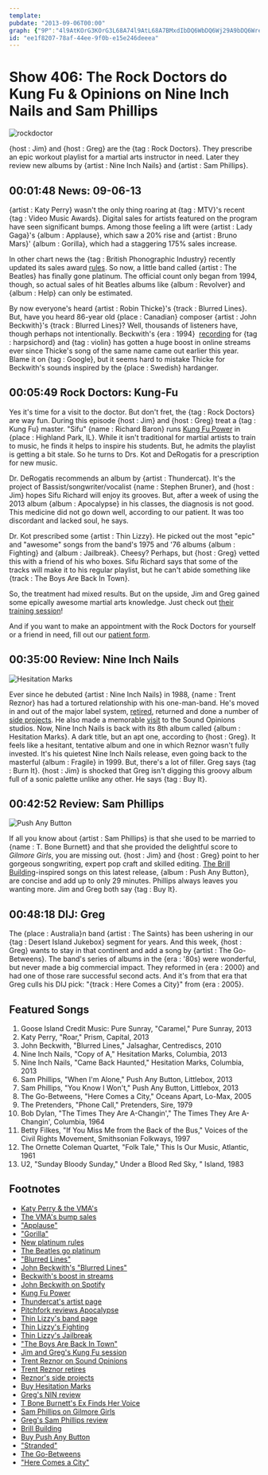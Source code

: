 ```yaml
---
template: 
pubdate: "2013-09-06T00:00"
graph: {"9P":"4l9AtKOrG3KOrG3L68A74l9AtL68A7BMxdIbDQ6WbDQ6Wj29A9bDQ6WreJbX","1MC":"XD3Tap94wxVJe9zp94wxFcoUDp94wxBHm1GgMit697qipX6cfd","1ZG":"1nJek6p8Vx97qipX6cfd97qipBHm1G","28I":"i6aCktAKN7"}
id: "ee1f8207-78af-44ee-9f0b-e15e246deeea"
---
```






# Show 406: The Rock Doctors do Kung Fu & Opinions on Nine Inch Nails and Sam Phillips

![rockdoctor](https://static.soundopinions.org/images/rockdocs/rockdoctor.jpg)

{host : Jim} and {host : Greg} are the {tag : Rock Doctors}. They prescribe an epic workout playlist for a martial arts instructor in need. Later they review new albums by {artist : Nine Inch Nails} and {artist : Sam Phillips}.



## 00:01:48 News: 09-06-13

{artist : Katy Perry} wasn't the only thing roaring at {tag : MTV}'s recent {tag : Video Music Awards}. Digital sales for artists featured on the program have seen significant bumps. Among those feeling a lift were {artist : Lady Gaga}'s {album : Applause}, which saw a 20% rise and {artist : Bruno Mars}' {album : Gorilla}, which had a staggering 175% sales increase.

In other chart news the {tag : British Phonographic Industry} recently updated its sales award [rules](http://www.billboard.com/biz/articles/news/retail/5680083/bpi-announces-auto-updating-gold-platinum-certification). So now, a little band called {artist : The Beatles} has finally gone platinum. The official count only began from 1994, though, so actual sales of hit Beatles albums like {album : Revolver} and {album : Help} can only be estimated.

By now everyone's heard {artist : Robin Thicke}'s {track : Blurred Lines}. But, have you heard 86-year old {place : Canadian} composer {artist : John Beckwith}'s {track : Blurred Lines}? Well, thousands of listeners have, though perhaps not intentionally. Beckwith's {era : 1994}  [recording](http://www.musiccentre.ca/node/23269) for {tag : harpsichord} and {tag : violin} has gotten a huge boost in online streams ever since Thicke's song of the same name came out earlier this year. Blame it on {tag : Google}, but it seems hard to mistake Thicke for Beckwith's sounds inspired by the {place : Swedish} hardanger.



## 00:05:49 Rock Doctors: Kung-Fu

Yes it's time for a visit to the doctor. But don't fret, the {tag : Rock Doctors} are way fun. During this episode {host : Jim} and {host : Greg} treat a {tag : Kung Fu} master.  "Sifu"  {name : Richard Baron} runs [Kung Fu Power](http://kungfupower.com/) in {place : Highland Park, IL}. While it isn't traditional for martial artists to train to music, he finds it helps to inspire his students. But, he admits the playlist is getting a bit stale. So he turns to Drs. Kot and DeRogatis for a prescription for new music.

Dr. DeRogatis recommends an album by {artist : Thundercat}. It's the project of Bassist/songwriter/vocalist {name : Stephen Bruner}, and {host : Jim} hopes Sifu Richard will enjoy its grooves. But, after a week of using the 2013 album {album : Apocalypse} in his classes, the diagnosis is not good. This medicine did not go down well, according to our patient. It was too discordant and lacked soul, he says.

Dr. Kot prescribed some {artist : Thin Lizzy}. He picked out the most "epic" and "awesome" songs from the band's 1975 and '76 albums {album : Fighting} and {album : Jailbreak}. Cheesy? Perhaps, but {host : Greg} vetted this with a friend of his who boxes. Sifu Richard says that some of the tracks will make it to his regular playlist, but he can't abide something like {track : The Boys Are Back In Town}.

So, the treatment had mixed results. But on the upside, Jim and Greg gained some epically awesome martial arts knowledge. Just check out [their training session](http://www.youtube.com/watch?v=U-00P9oHF30&feature=youtu.be)!

And if you want to make an appointment with the Rock Doctors for yourself or a friend in need, fill out our [patient form](http://www.soundopinions.org/rockdocsform.pdf).



## 00:35:00 Review: Nine Inch Nails

![Hesitation Marks](https://static.soundopinions.org/assets/406/1MC0.jpg)

Ever since he debuted {artist : Nine Inch Nails} in 1988, {name : Trent Reznor} has had a tortured relationship with his one-man-band. He's moved in and out of the major label system, [retired](http://www.rollingstone.com/music/news/trent-reznor-says-goodbye-to-nine-inch-nails-20090917), returned and done a number of [side projects](http://latimesblogs.latimes.com/music_blog/2011/02/trent-reznor-on-the-social-network-score.html). He also made a memorable [visit](/show/186) to the Sound Opinions studios. Now, Nine Inch Nails is back with its 8th album called {album : Hesitation Marks}. A dark title, but an apt one, according to {host : Greg}. It feels like a hesitant, tentative album and one in which Reznor wasn't fully invested. It's his quietest Nine Inch Nails release, even going back to the masterful {album : Fragile} in 1999. But, there's a lot of filler. Greg says {tag : Burn It}. {host : Jim} is shocked that Greg isn't digging this groovy album full of a sonic palette unlike any other. He says {tag : Buy It}.



## 00:42:52 Review: Sam Phillips

![Push Any Button](https://static.soundopinions.org/assets/406/1ZG0.jpg)

If all you know about {artist : Sam Phillips} is that she used to be married to {name : T. Bone Burnett} and that she provided the delightful score to *Gilmore Girls*, you are missing out. {host : Jim} and {host : Greg} point to her gorgeous songwriting, expert pop craft and skilled editing. [The Brill Building](http://www.songwritershalloffame.org/exhibits/eras/C1109)-inspired songs on this latest release, {album : Push Any Button}, are concise and add up to only 29 minutes. Phillips always leaves you wanting more. Jim and Greg both say {tag : Buy It}.



## 00:48:18 DIJ: Greg

The {place : Australia}n band {artist : The Saints} has been ushering in our {tag : Desert Island Jukebox} segment for years. And this week, {host : Greg} wants to stay in that continent and add a song by {artist : The Go-Betweens}. The band's series of albums in the {era : '80s} were wonderful, but never made a big commercial impact. They reformed in {era : 2000} and had one of those rare successful second acts. And it's from that era that Greg culls his DIJ pick: "{track : Here Comes a City}" from {era : 2005}.



## Featured Songs

1. Goose Island Credit Music: Pure Sunray, "Caramel," Pure Sunray, 2013
2. Katy Perry, "Roar," Prism, Capital, 2013
3. John Beckwith, "Blurred Lines," Jalsaghar, Centrediscs, 2010
4. Nine Inch Nails, "Copy of A," Hesitation Marks, Columbia, 2013
5. Nine Inch Nails, "Came Back Haunted," Hesitation Marks, Columbia, 2013
6. Sam Phillips, "When I'm Alone," Push Any Button, Littlebox, 2013
7. Sam Phillips, "You Know I Won't," Push Any Button, Littlebox, 2013
8. The Go-Betweens, "Here Comes a City," Oceans Apart, Lo-Max, 2005
9. The Pretenders, "Phone Call," Pretenders, Sire, 1979
10. Bob Dylan, "The Times They Are A-Changin'," The Times They Are A-Changin', Columbia, 1964
11. Betty Filkes, "If You Miss Me from the Back of the Bus," Voices of the Civil Rights Movement, Smithsonian Folkways, 1997
12. The Ornette Coleman Quartet, "Folk Tale," This Is Our Music, Atlantic, 1961
13. U2, "Sunday Bloody Sunday," Under a Blood Red Sky, " Island, 1983



## Footnotes

- [Katy Perry & the VMA's](http://www.mtv.com/news/articles/1713031/katy-perry-roar-vma-finale.jhtml)
- [The VMA's bump sales](http://www.billboard.com/biz/articles/news/5679980/vmas-set-to-rock-digital-songs-chart-performed-songs-up-by-20-35)
- ["Applause"](http://www.youtube.com/watch?v=pco91kroVgQ)
- ["Gorilla"](http://www.youtube.com/watch?v=9XXnutQmWPE)
- [New platinum rules](http://www.billboard.com/biz/articles/news/retail/5680083/bpi-announces-auto-updating-gold-platinum-certification)
- [The Beatles go platinum](http://www.bbc.co.uk/news/entertainment-arts-23927271)
- ["Blurred Lines"](http://www.youtube.com/watch?v=yyDUC1LUXSU)
- [John Beckwith's "Blurred Lines"](http://www.musiccentre.ca/node/23269)
- [Beckwith's boost in streams](http://www.theguardian.com/music/2013/aug/27/robin-thicke-blurred-lines-classical-composer)
- [John Beckwith on Spotify](https://play.spotify.com/artist/0Xhbr6MSEh6ao5x3VWjTWc)
- [Kung Fu Power](http://www.kungfupower.com/)
- [Thundercat's artist page](http://ninjatune.net/artist/thundercat)
- [Pitchfork reviews Apocalypse](http://pitchfork.com/reviews/albums/18156-thundercat-apocalypse/)
- [Thin Lizzy's band page](http://www.thinlizzy.org/)
- [Thin Lizzy's Fighting](http://www.amazon.com/Fighting-Thin-Lizzy/dp/B0000074FF)
- [Thin Lizzy's Jailbreak](http://www.amazon.com/Jailbreak-Thin-Lizzy/dp/B000001F9E)
- ["The Boys Are Back In Town"](http://www.youtube.com/watch?v=quyB8PMTD3o)
- [Jim and Greg's Kung Fu session](http://www.youtube.com/watch?v=U-00P9oHF30&feature=youtu.be)
- [Trent Reznor on Sound Opinions](http://dev.soundopinions.org/show/186)
- [Trent Reznor retires](http://www.rollingstone.com/music/news/trent-reznor-says-goodbye-to-nine-inch-nails-20090917)
- [Reznor's side projects](http://latimesblogs.latimes.com/music_blog/2011/02/trent-reznor-on-the-social-network-score.html)
- [Buy Hesitation Marks](http://store.nin.com/)
- [Greg's NIN review](http://articles.chicagotribune.com/2013-09-03/entertainment/chi-nine-inch-nails-hesitation-marks-review-20130903_1_destroy-angels-nine-inch-nails-album)
- [T Bone Burnett's Ex Finds Her Voice](http://abcnews.go.com/Entertainment/story?id=5191915&page=1)
- [Sam Phillips on Gilmore Girls](http://www.popmatters.com/post/150425-sam-phillips-plays-a-tune-on-the-gilmore-girls/)
- [Greg's Sam Phillips review](http://articles.chicagotribune.com/2013-08-12/entertainment/chi-sam-phillips-album-review-20130812_1_album-review-sam-phillips-songs)
- [Brill Building](http://www.songwritershalloffame.org/exhibits/eras/C1109)
- [Buy Push Any Button](http://www.amazon.com/Push-Any-Button-Sam-Phillips/dp/B00DLC0KR2)
- ["Stranded"](http://www.youtube.com/watch?v=eFvhd--qDDU)
- [The Go-Betweens](http://www.allmusic.com/artist/the-go-betweens-mn0000766361)
- ["Here Comes a City"](http://www.youtube.com/watch?v=GZ9k5HbNE6o)